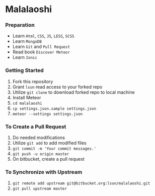 # Malalaoshi

### Preparation

- Learn `Html`, `CSS`, `JS`, `LESS`, `SCSS`
- Learn `MongoDB`
- Learn `Git` and `Pull Request`
- Read book `Discover Meteor`
- Learn `Ionic`

### Getting Started

1. Fork this repository
2. Grant `lsun` read access to your forked repo
3. Utilize `git clone` to download forked repo to local machine
4. Install Meteor
5. `cd malalaoshi`
5. `cp settings.json.sample settings.json`
6. `meteor --settings settings.json`


### To Create a Pull Request

1. Do needed modifications
2. Utilize `git add` to add modified files
3. `git commit -m 'Your commit messages.'`
4. `git push -u origin master`
5. On bitbucket, create a pull request

### To Synchronize with Upstream

1. `git remote add upstream git@bitbucket.org:lsun/malalaoshi.git`
2. `git pull upstream master`

